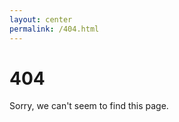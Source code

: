 ```yaml
---
layout: center
permalink: /404.html
---
```


# 404

Sorry, we can't seem to find this page.

<!-- <div class="mt3">
  <a href="{{ site.baseurl }}/" class="button button-blue button-big">Home</a>
  <a href="{{ site.baseurl }}/contact/" class="button button-blue button-big">Contact</a>
</div>
 -->